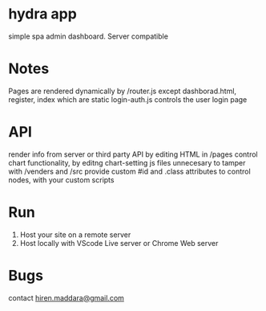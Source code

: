 # hydra app

simple spa admin dashboard. Server compatible

# Notes

Pages are rendered dynamically by /router.js
except dashborad.html, register, index which are static
login-auth.js controls the user login page

# API

render info from server or third party API by editing HTML in /pages
control chart functionality, by editng chart-setting js files
unnecesary to tamper with /venders and /src
provide custom #id and .class attributes to control nodes, with your custom scripts

# Run

1. Host your site on a remote server
2. Host locally with VScode Live server or Chrome Web server

# Bugs

contact hiren.maddara@gmail.com
